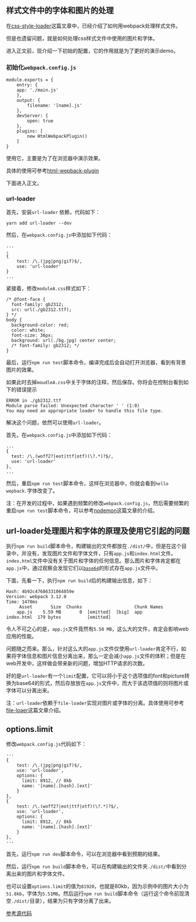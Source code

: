 ## 样式文件中的字体和图片的处理

在[css-style-loader](https://github.com/lvzhenbang/webpack-learning/tree/master/doc/first/css-style-loader.md)这篇文章中，已经介绍了如何用webpack处理样式文件。

但是也遗留问题，就是如何处理css样式文件中使用的图片和字体。

进入正文前，现介绍一下初始的配置，它的作用就是为了更好的演示demo。

### 初始化`webpack.config.js`

```
module.exports = {
	entry: {
    app: './main.js'
	},
	output: {
		filename: '[name].js'
	},
	devServer: {
		open: true
	},
	plugins: [
		new HtmlWebpackPlugin()
	]
}

```

使用它，主要是为了在浏览器中演示效果。

具体的使用可参考[html-wepback-plugin](https://github.com/lvzhenbang/webpack-learning/tree/master/doc/first/htmlwebpackplugin.md)

下面进入正文。

### url-loader

首先，安装`url-loader` 依赖，代码如下：

```
yarn add url-loader --dev
```

然后，在`webpack.config.js`中添加如下代码：

```
...
,
{
    test: /\.(jpg|png|gif)$/,
    use: 'url-loader'
}
...
```

紧接着，修改`moduleA.css`样式如下：

```
/* @font-face {
  font-family: gb2312;
  src: url(./gb2312.ttf);
} */
body {
  background-color: red;
  color: white;
  font-size: 36px;
  background: url(./bg.jpg) center center;
  /* font-family: gb2312; */
}
```

最后，运行`npm run test`脚本命令，编译完成后会自动打开浏览器，看到有背景图片的效果。

如果此时去掉`moudleA.css`中关于字体的注释，然后保存。你将会在控制台看到如下的错误提示

```
ERROR in ./gb2312.ttf
Module parse failed: Unexpected character ' ' (1:0)
You may need an appropriate loader to handle this file type.
```

解决这个问题，依然可以使用`url-loader`。

首先，在`webpack.config.js`中添加如下代码：

```
...
{
  test: /\.(woff2?|eot|ttf|otf)(\?.*)?$/,
  use: 'url-loader'
},
...
```

然后，重启`npm run test`脚本命令，这样在浏览器中，你就会看到`hello wepback.`字体改变了。

注：在开发的过程中，如果遇到频繁的修改`webpack.config.js`，然后需要频繁的重启`npm run test`脚本命令，可以参考[nodemon](https://github.com/lvzhenbang/webpack-learning/tree/master/doc/first/nodemon.md)这篇文章的介绍。

## url-loader处理图片和字体的原理及使用它引起的问题

执行`npm run build`脚本命令，构建输出的文件都放在`./dist/`中，但是在这个目录中，并没有，发现图片文件和字体文件，只有`app.js`和`index.html`文件。`index.html`文件中没有关于图片和字体的任何信息。那么图片和字体肯定都在`app.js`中，通过观察会发现它们以[`base64`](http://stephenscaff.com/articles/2013/09/font-face-and-base64-data-uri/)的形式存在`app.js`文件中。

下面，先看一下，执行`npm run build`后的构建输出信息，如下：

```
Hash: 4b92c47686331064859e
Version: webpack 3.12.0
Time: 1478ms
     Asset       Size  Chunks                    Chunk Names
    app.js    5.59 MB       0  [emitted]  [big]  app
index.html  179 bytes          [emitted]
```

令人不可之心的是，`app.js`文件竟然有`5.58 MB`，这么大的文件，肯定会影响web应用的性能。

问题随之而来。那么，针对这么大的`app.js`文件仅使用`url-loader`肯定不行，如果将字体信息和图片信息分离出来，那么一定会减小`app.js`文件的体积；但是在web开发中，这样做会带来新的问题，增加HTTP请求的次数。

好的是`url-loader`有一个`limit`配置，它可以将小于这个选项值的font和picture转换为base64的形式，然后存放放在`app.js`文件中，而大于该选项值的则将图片或字体可以分离出来。


注：`url-loader`依赖于`file-loader`实现对图片或字体的分离。具体使用可参考[file-loaer](https://github.com/lvzhenbang/webpack-learning/tree/master/doc/first/file-loader.md)这篇文章介绍。

## options.limit

修改`webpack.config.js`代码如下：

```
···
{
    test: /\.(jpg|png|gif)$/,
    use: 'url-loader',
    options: {
      limit: 8912, // 8kb
      name: '[name].[hash].[ext]'
    }
},
{
    test: /\.(woff2?|eot|ttf|otf)(\?.*)?$/,
    use: 'url-loader',
    options: {
      limit: 8912, // 8kb
      name: '[name].[hash].[ext]'
    }
},
···
```

首先，运行`npm run dev`脚本命令，可以在浏览器中看到预期的结果。

然后，运行`npm run build`脚本命令，可以在构建输出的文件夹`./dist/`中看到分离出来的图片和字体文件。

也可以设置`options.limit`的值为`81920`，也就是80kb，因为示例中的图片大小为`51.8kb`，字体为`5.51MB`。然后运行`npm run build`脚本命令（运行这个命令前现清空`./dist/`目录），结果为只有字体分离了出来。


[参考源代码](https://github.com/lvzhenbang/webpack-learning/tree/master/demo/example-2.2.md)